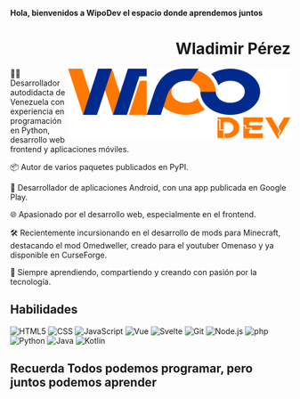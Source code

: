 **Hola, bienvenidos a WipoDev el espacio donde aprendemos juntos**

<div align="right">

# Wladimir Pérez

</div>

<img width="400" height="auto" align="right" src="./assets/logo-main.svg">

👨‍💻 Desarrollador autodidacta de Venezuela con experiencia en programación en Python, desarrollo web frontend y aplicaciones móviles.

📦 Autor de varios paquetes publicados en PyPI.

📱 Desarrollador de aplicaciones Android, con una app publicada en Google Play.

🌐 Apasionado por el desarrollo web, especialmente en el frontend.

🛠️ Recientemente incursionando en el desarrollo de mods para Minecraft, destacando el mod Omedweller, creado para el youtuber Omenaso y ya disponible en CurseForge.

🚀 Siempre aprendiendo, compartiendo y creando con pasión por la tecnología.

## Habilidades

![HTML5](https://img.shields.io/badge/-HTML5-E34F26?style=plastic&logo=html5&logoColor=white)
![CSS](https://img.shields.io/badge/-CSS-663399?style=plastic&logo=css&logoColor=white)
![JavaScript](https://img.shields.io/badge/-JavaScript-F7DF1E?style=plastic&logo=JavaScript&logoColor=black)
![Vue](https://img.shields.io/badge/-Vue-4FC08D?style=plastic&logo=vue.js&logoColor=white)
![Svelte](https://img.shields.io/badge/-Svelte-FF3E00?style=plastic&logo=svelte&logoColor=white)
![Git](https://img.shields.io/badge/-Git-F05032?style=plastic&logo=git&logoColor=white)
![Node.js](https://img.shields.io/badge/-Node.js-5FA04E?style=plastic&logo=node.js&logoColor=white)
![php](https://img.shields.io/badge/-php-777BB4?style=plastic&logo=php&logoColor=white)
![Python](https://img.shields.io/badge/-Python-3776AB?style=plastic&logo=python&logoColor=white)
![Java](https://img.shields.io/badge/-Java-000000?style=plastic&logo=openjdk&logoColor=white)
![Kotlin](https://img.shields.io/badge/-Kotlin-7F52FF?style=plastic&logo=kotlin&logoColor=white)

## **Recuerda Todos podemos programar, pero juntos podemos aprender**
